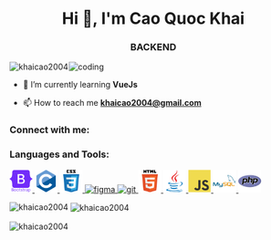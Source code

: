 <h1 align="center">Hi 👋, I'm Cao Quoc Khai</h1>
<h3 align="center">BACKEND</h3>
<img align="right" src="https://encrypted-tbn0.gstatic.com/images?q=tbn:ANd9GcSCMQMHc5Q7cLRukQ9fUQofsH9H2L866p1PyQ&s" alt="coding" width="400">


<p align="left"> <img src="https://komarev.com/ghpvc/?username=khaicao2004&label=Profile%20views&color=0e75b6&style=flat" alt="khaicao2004" /> </p>

- 🌱 I’m currently learning **VueJs**

- 📫 How to reach me **khaicao2004@gmail.com**

<h3 align="left">Connect with me:</h3>
<p align="left">
</p>

<h3 align="left">Languages and Tools:</h3>
<p align="left"> <a href="https://getbootstrap.com" target="_blank" rel="noreferrer"> <img src="https://raw.githubusercontent.com/devicons/devicon/master/icons/bootstrap/bootstrap-plain-wordmark.svg" alt="bootstrap" width="40" height="40"/> </a> <a href="https://www.cprogramming.com/" target="_blank" rel="noreferrer"> <img src="https://raw.githubusercontent.com/devicons/devicon/master/icons/c/c-original.svg" alt="c" width="40" height="40"/> </a> <a href="https://www.w3schools.com/css/" target="_blank" rel="noreferrer"> <img src="https://raw.githubusercontent.com/devicons/devicon/master/icons/css3/css3-original-wordmark.svg" alt="css3" width="40" height="40"/> </a> <a href="https://www.figma.com/" target="_blank" rel="noreferrer"> <img src="https://www.vectorlogo.zone/logos/figma/figma-icon.svg" alt="figma" width="40" height="40"/> </a> <a href="https://git-scm.com/" target="_blank" rel="noreferrer"> <img src="https://www.vectorlogo.zone/logos/git-scm/git-scm-icon.svg" alt="git" width="40" height="40"/> </a> <a href="https://www.w3.org/html/" target="_blank" rel="noreferrer"> <img src="https://raw.githubusercontent.com/devicons/devicon/master/icons/html5/html5-original-wordmark.svg" alt="html5" width="40" height="40"/> </a> <a href="https://www.java.com" target="_blank" rel="noreferrer"> <img src="https://raw.githubusercontent.com/devicons/devicon/master/icons/java/java-original.svg" alt="java" width="40" height="40"/> </a> <a href="https://developer.mozilla.org/en-US/docs/Web/JavaScript" target="_blank" rel="noreferrer"> <img src="https://raw.githubusercontent.com/devicons/devicon/master/icons/javascript/javascript-original.svg" alt="javascript" width="40" height="40"/> </a> <a href="https://www.mysql.com/" target="_blank" rel="noreferrer"> <img src="https://raw.githubusercontent.com/devicons/devicon/master/icons/mysql/mysql-original-wordmark.svg" alt="mysql" width="40" height="40"/> </a> <a href="https://www.php.net" target="_blank" rel="noreferrer"> <img src="https://raw.githubusercontent.com/devicons/devicon/master/icons/php/php-original.svg" alt="php" width="40" height="40"/> </a> </p>

<p><img align="left" src="https://github-readme-stats.vercel.app/api/top-langs?username=khaicao2004&show_icons=true&locale=en&layout=compact" alt="khaicao2004" /></p>

<p>&nbsp;<img align="center" src="https://github-readme-stats.vercel.app/api?username=khaicao2004&show_icons=true&locale=en" alt="khaicao2004" /></p>

<p><img align="center" src="https://github-readme-streak-stats.herokuapp.com/?user=khaicao2004&" alt="khaicao2004" /></p>
